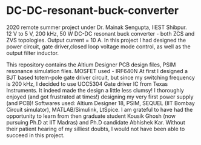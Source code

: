 # DC-DC-resonant-buck-converter
2020 remote summer project under Dr. Mainak Sengupta, IIEST Shibpur.  
12 V to 5 V, 200 kHz, 50 W DC-DC resonant buck converter - both ZCS and ZVS topologies. Output current = 10 A.
In this project I had designed the power circuit, gate driver,closed loop voltage mode control, as well as the output filter inductor. 

This repository contains the Altium Designer PCB design files, PSIM resonance simulation files.
MOSFET used - IRF640N
At first I designed a BJT based totem-pole gate driver circuit, but since my switching frequency is 200 kHz, I decided to use UCC5304 Gate driver IC from Texas Instruments. It indeed made the design a little less clumsy!
I thoroughly enjoyed (and got frustrated at times!) designing my very first power supply (and PCB)!
Softwares used: Altium Designer 18, PSIM, SEQUEL (IIT Bombay Circuit simulator), MATLAB/Simulink, LtSpice.
I am grateful to have had the opportunity to learn from then graduate student Kousik Ghosh (now pursuing Ph.D at IIT Madras) and Ph.D candidate Abhishek Kar. Without their patient hearing of my silliest doubts, I would not have been able to succeed in this project.
